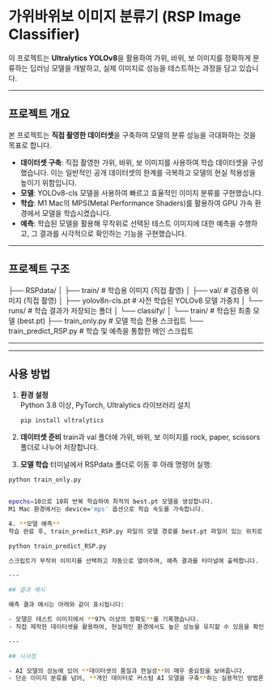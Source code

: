 # 가위바위보 이미지 분류기 (RSP Image Classifier)

이 프로젝트는 **Ultralytics YOLOv8**을 활용하여 가위, 바위, 보 이미지를 정확하게 분류하는 딥러닝 모델을 개발하고, 실제 이미지로 성능을 테스트하는 과정을 담고 있습니다.

---

## 프로젝트 개요

본 프로젝트는 **직접 촬영한 데이터셋**을 구축하여 모델의 분류 성능을 극대화하는 것을 목표로 합니다.

- **데이터셋 구축**: 직접 촬영한 가위, 바위, 보 이미지를 사용하여 학습 데이터셋을 구성했습니다. 이는 일반적인 공개 데이터셋의 한계를 극복하고 모델의 현실 적용성을 높이기 위함입니다.  
- **모델**: YOLOv8-cls 모델을 사용하여 빠르고 효율적인 이미지 분류를 구현했습니다.  
- **학습**: M1 Mac의 MPS(Metal Performance Shaders)를 활용하여 GPU 가속 환경에서 모델을 학습시켰습니다.  
- **예측**: 학습된 모델을 활용해 무작위로 선택된 테스트 이미지에 대한 예측을 수행하고, 그 결과를 시각적으로 확인하는 기능을 구현했습니다.  

---

## 프로젝트 구조


├── RSPdata/
│ ├── train/ # 학습용 이미지 (직접 촬영)
│ ├── val/ # 검증용 이미지 (직접 촬영)
│ ├── yolov8n-cls.pt # 사전 학습된 YOLOv8 모델 가중치
│ └── runs/ # 학습 결과가 저장되는 폴더
│ └── classify/
│ └── train/ # 학습된 최종 모델 (best.pt)
├── train_only.py # 모델 학습 전용 스크립트
└── train_predict_RSP.py # 학습 및 예측을 통합한 메인 스크립트

---


---

## 사용 방법

1. **환경 설정**  
   Python 3.8 이상, PyTorch, Ultralytics 라이브러리 설치
   ```bash
   pip install ultralytics

2. **데이터셋 준비**
train과 val 폴더에 가위, 바위, 보 이미지를 rock, paper, scissors 폴더로 나누어 저장합니다.

3. **모델 학습**
터미널에서 RSPdata 폴더로 이동 후 아래 명령어 실행:

 ```bash
 python train_only.py


epochs=10으로 10회 반복 학습하여 최적의 best.pt 모델을 생성합니다.
M1 Mac 환경에서는 device='mps' 옵션으로 학습 속도를 가속합니다.

4. **모델 예측**
학습 완료 후, train_predict_RSP.py 파일의 모델 경로를 best.pt 파일이 있는 위치로 수정하고 실행:

python train_predict_RSP.py

스크립트가 무작위 이미지를 선택하고 자동으로 열어주며, 예측 결과를 터미널에 출력합니다.

---

## 결과 예시

예측 결과 예시는 아래와 같이 표시됩니다:

- 모델은 테스트 이미지에서 **97% 이상의 정확도**를 기록했습니다.  
- 직접 제작한 데이터셋을 활용하여, 현실적인 환경에서도 높은 성능을 유지할 수 있음을 확인했습니다.

---

## 시사점

- AI 모델의 성능에 있어 **데이터셋의 품질과 현실성**이 매우 중요함을 보여줍니다.  
- 단순 이미지 분류를 넘어, **개인 데이터로 커스텀 AI 모델을 구축**하는 실용적인 방법론을 제시합니다.



